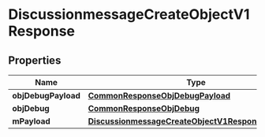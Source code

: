 

# DiscussionmessageCreateObjectV1Response

## Properties

Name | Type | Description | Notes
------------ | ------------- | ------------- | -------------
**objDebugPayload** | [**CommonResponseObjDebugPayload**](CommonResponseObjDebugPayload.md) |  | 
**objDebug** | [**CommonResponseObjDebug**](CommonResponseObjDebug.md) |  |  [optional]
**mPayload** | [**DiscussionmessageCreateObjectV1ResponseMPayload**](DiscussionmessageCreateObjectV1ResponseMPayload.md) |  | 




